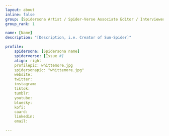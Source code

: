 ```yaml
---
layout: about
inline: false
group: [Spidersona Artist / Spider-Verse Associate Editor / Interviewer]
group_rank: 1

name: [Name]
description: "[Description, i.e. Creator of Sun-Spider]"

profile: 
    spidersona: [Spidersona name]
    spiderverse: [Issue #]
    align: right
    profilepic: whittemore.jpg
    spidersonapic: "whittemore.jpg"
    website: 
    twitter: 
    instagram: 
    tiktok: 
    tumblr: 
    youtube: 
    bluesky: 
    kofi: 
    caard: 
    linkedin: 
    email: 

---
```


